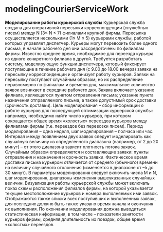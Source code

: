 # modelingCourierServiceWork
**Моделирование работы курьерской службы**
Курьерская служба создана для оперативной пересылки корреспонденции
(служебных писем) между N (3≤ N ≤ 7) филиалами крупной фирмы. Пересылка
осуществляется несколькими (1≤ М ≤ 5) курьерами службы, работой которых
управляет диспетчер. Курьеры могут перевозить более одного письма, в начале
рабочего дня они рассредоточены по филиалам фирмы. Известно среднее время,
необходимое для переезда курьера из одного конкретного филиала в другой.
Требуется разработать систему, моделирующую функции диспетчера,
который фиксирует поступающие в течение рабочего дня (с 9.00 до 18.00 вечера)
заявки на пересылку корреспонденции и организует работу курьеров. Заявки на
пересылку поступают случайным образом, но их распределение неравномерно по
филиалам и времени дня, максимальное количество заявок возникает в середине
рабочего дня. Заявка включает указание филиала, являющегося пунктом
отправления письма; указание пункта назначения отправляемого письма, а также
допустимый срок доставки (срочность доставки).
Цель моделирования – сбор информации о работе курьеров для
последующей оптимизации курьерской службы: например, необходимо найти
число курьеров, при котором сокращается общее время «холостых» переездов
курьеров между филиалами фирмы (т.е. переездов без перевозки писем). Период
моделирования – одна неделя, шаг моделирования – полчаса или час.
Интервал между появлением двух заявок следует моделировать как
случайную величину из определенного диапазона (например, от 2 до 20 минут) –
от этого диапазона зависит плотность потока заявок. Случайным образом
определяются и составляющие заявки: пункты отправления и назначения и
срочность заявки. Фактическое время доставки письма курьером отличается от
среднего (обычного) времени на величину случайного отклонения (изменяется в
диапазоне от –5 до 30 минут).
В параметры моделирования следует включить числа М и N, шаг моделирования,
диапазоны изменения вышеуказанных случайных величин. Визуализация работы
курьерcкой службы может включать показ схемы расположения филиалов
фирмы, на которой указывается текущее местоположение курьеров и номера
выполняемых ими заявок. Отображаются также списки всех поступивших и
выполненных заявок, для последних должно быть также указано время начала и
окончания их выполнения. По окончании моделирования должна выводиться
статистическая информация, в том числе – показатели занятости курьеров фирмы,
средняя длительность их поездок, общее время «холостых» переездов.

